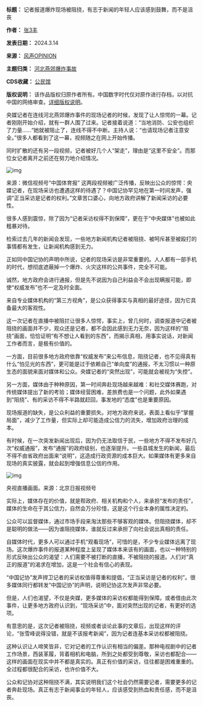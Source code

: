 

**标题：** 记者报道爆炸现场被阻挠，有志于新闻的年轻人应该感到鼓舞，而不是沮丧  

**作者：** [张3丰](https://chinadigitaltimes.net/space/张3丰)  

**发表日期：** 2024.3.14  

**来源：** [风声OPINION](https://web.archive.org/web/https://mp.weixin.qq.com/s/UnFkGPFzJiwrEUJfdVBghg)  

**主题归类：** [河北燕郊爆炸事故](https://chinadigitaltimes.net/space/河北燕郊爆炸事故)  

**CDS收藏：** [公民馆](https://chinadigitaltimes.net/space/%E5%85%AC%E6%B0%91%E9%A6%86)  

**版权说明：** 该作品版权归原作者所有。中国数字时代仅对原作进行存档，以对抗中国的网络审查。[详细版权说明](https://chinadigitaltimes.net/chinese/copyright)。


央媒记者在连线河北燕郊爆炸事件的现场记者的时候，发现了让人惊愕的一幕。记者刚刚开始介绍，就有一群人围了过来。记者接着说道：“当地消防、公安也组织了力量……“她就被阻止了，连线不得不中断。主持人说：“也请现场记者注意安全。”很多人都看到了这一幕，视频随之在网上开始传播。 


同时扩散的还有另一段视频，记者被好几个人“架走”，理由是“这里不安全”。而那位女记者离开之前还在努力地介绍情况。


![img](https://chinadigitaltimes.net/chinese/files/2024/03/post-705924-65f32cbded3f1.)


来源：微信视频号“中国体育报”
这两段视频被广泛传播，反映出公众的惊愕：央媒记者，在现场采访也遭遇这样的待遇了？中国记协罕见地在第一时间发声，强调“正当采访是记者的权利。”文章苦口婆心，向地方政府讲解了新闻采访的必要性。


很多人感到震惊，除了因为“记者采访权得不到保障”，更在于“中央媒体”也被如此粗暴对待。


检索过去几年的新闻会发现，一些地方新闻机构记者被阻挠、被呵斥甚至被殴打的事情都有发生，让新闻机构感到无力。


正如同中国记协的声明中所说，记者的现场采访是非常重要的。人人都有一部手机的时代，想彻底遮蔽掉一个爆炸、火灾这样的公共事件，完全不可能。


诚然，地方政府会进行通报，但是先不说因为自己利益会不会出现瞒报可能，即使“权威发布”也不一定及时全面。


来自专业媒体机构的“第三方视角”，是公众获得事实与真相的最好途径，因为它具备最大的客观性。


这一次记者在直播中被阻拦让很多人惊愕，事实上，曾几何时，调查报道中记者被阻挠的画面并不少，观众还是记者，都不会因此感到无力无奈，因为这样的“阻挠”画面，恰恰证明“有不想让人看到的东西”，而揭示真相，用事实说话，对新闻工作者而言，是极有价值的。


一方面，目前很多地方政府依靠“权威发布”来公布信息，阻挠记者，也不见得真有什么“怕见光的东西”，更可能是过于依赖自己“单向度”的通报，不太习惯以一种原生态的面貌来面对媒体和公众。央媒记者的“突然出现”，可能就会被视为“失控”。


另一方面，媒体由于种种原因，第一时间奔赴现场越来越难：和社交媒体赛跑，对传统媒体提出了新的考验；媒体经营困难，差旅费也是一个问题，此外如果遇到“阻挠”、有的采访不得不半路就赶回，事发地的“态度”也是重要原因。


现场报道的缺失，是公众利益的重要损失。对地方政府来说，表面上看似乎“掌握局面”，减少了工作量，但实际上却可能造成公信力的流失，增加政府治理的成本。


有时候，在一次突发新闻出现后，因为仍无法取信于民，一些地方不得不发布好几次“权威通报”，发布“通报”的政府级别，也逐渐提升。一些县城发生的新闻，最后不得不由省政府出面来“说明”，这造成行政资源的成本巨大。如果媒体有更多来自现场的真实披露，就会起到增强信息公信的作用。


![img](https://chinadigitaltimes.net/chinese/files/2024/03/post-705924-65f32cbe14402.)


央视直播画面。来源：北京日报视频号


实际上，媒体存在的价值，就是帮政府、相关机构和个人，来承担“发布的责任”，媒体的生命在于其公信力，自然会万分珍惜，这是这个行业本身的属性决定的。


公众可以监督媒体，通过市场手段来淘汰那些不够客观的媒体。但阻挠媒体，却不是聪明的做法——因为谁阻挠媒体，谁就反过来承担了向社会说出真相的责任。


自媒体时代，更多人可以通过手机“观看现场”，可惜的是，不少专业媒体远离了现场。这次爆炸事件的报道某种程度上呈现了媒体本来该有的画面，也以一种特别的形式反映出公众的渴望：人们需要不被打断的直播，不被阻挠的报道。人们对“真正的报道”的渴求在增加，这是一个社会有信心的表现。


“中国记协”发声捍卫记者的采访权值得尊重和提倡，“正当采访是记者的权利”。很多媒体同行都转发“中国记协”的声明，说明记协这次发声非常必要。


但是，人们也渴望，不仅是央媒，更多媒体的采访权都能得到保障。或者借由此次事件，让更多地方政府认识到，“现场采访”中，面对突然出现的记者，有更好的选项。


有意思的是，这次记者被阻挠，视频或者谈论此事的文章后，出现这样的评论，“张雪峰说得没错，就是不该报考新闻”，因为记者连基本采访权都被阻挠。


这种认识让人啼笑皆非，它对记者的工作认识有相当的偏差。那种电视剧中的记者工作场景，西装革履，背着相机和电脑，所到之处都受到尊敬，采访也都配合——这样的画面在现实中并不都是真实的。真正有价值的采访，往往都是困难重重的。全过程都很配合的采访，也许价值不大。


公众和记协对这种阻挠不满，其实说明我们这个社会仍然需要记者，需要更多的记者奔赴现场。真正有志于新闻事业的年轻人，应该感受到热血和责任感，而不是沮丧。

